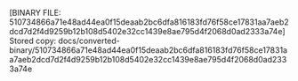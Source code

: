 [BINARY FILE: 510734866a71e48ad44ea0f15deaab2bc6dfa816183fd76f58ce17831aa7aeb2dcd7d2f4d9259b12b108d5402e32cc1439e8ae795d4f2068d0ad2333a74e]
Stored copy: docs/converted-binary/510734866a71e48ad44ea0f15deaab2bc6dfa816183fd76f58ce17831aa7aeb2dcd7d2f4d9259b12b108d5402e32cc1439e8ae795d4f2068d0ad2333a74e
